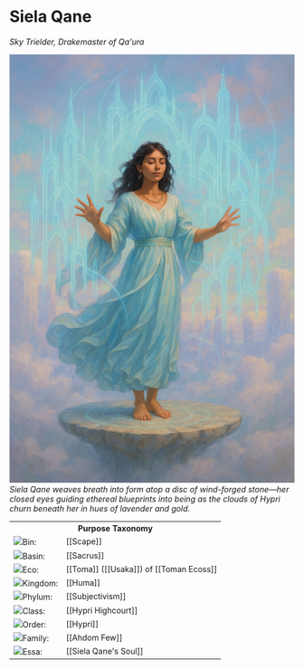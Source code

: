 <!-- wiki-header-section:start -->
# Siela Qane

_Sky Trielder, Drakemaster of Qa'ura_

<img src="wiki_images/Siela Qane.png"><i>Siela Qane weaves breath into form atop a disc of wind-forged stone—her closed eyes guiding ethereal blueprints into being as the clouds of Hypri churn beneath her in hues of lavender and gold.</i></img>

<!-- wiki-header-section:end -->
<!-- taxonomy-table-section:start -->
<div class="taxonomy-table">
  <table>
    <tr>
      <th colspan="3">Purpose Taxonomy</th>
    </tr>
    <tr>
      <td class="taxon-label"><img src="svg/bin.svg" class="taxon-icon">Bin:</td>
      <td class="taxon-content" colspan="2">[[Scape]]</td>
    </tr>
    <tr>
      <td class="taxon-label"><img src="svg/basin.svg" class="taxon-icon">Basin:</td>
      <td class="taxon-content" colspan="2">[[Sacrus]]</td>
    </tr>
    <tr>
      <td class="taxon-label"><img src="svg/eco.svg" class="taxon-icon">Eco:</td>
      <td class="taxon-content" colspan="2">[[Toma]] ([[Usaka]]) of [[Toman Ecoss]]</td>
    </tr>
    <tr>
      <td class="taxon-label"><img src="svg/kingdom.svg" class="taxon-icon">Kingdom:</td>
      <td class="taxon-content" colspan="2">[[Huma]]</td>
    </tr>
    <tr>
      <td class="taxon-label"><img src="svg/phylum.svg" class="taxon-icon">Phylum:</td>
      <td class="taxon-content" colspan="2">[[Subjectivism]]</td>
    </tr>
    <tr>
      <td class="taxon-label"><img src="svg/class.svg" class="taxon-icon">Class:</td>
      <td class="taxon-content" colspan="2">[[Hypri Highcourt]]</td>
    </tr>
    <tr>
      <td class="taxon-label"><img src="svg/order.svg" class="taxon-icon">Order:</td>
      <td class="taxon-content" colspan="2">[[Hypri]]</td>
    </tr>
    <tr>
      <td class="taxon-label"><img src="svg/family.svg" class="taxon-icon">Family:</td>
      <td class="taxon-content" colspan="2">[[Ahdom Few]]</td>
    </tr>
    <tr>
      <td class="taxon-label"><img src="svg/essa.svg" class="taxon-icon">Essa:</td>
      <td class="taxon-content" colspan="2">[[Siela Qane's Soul]]</td>
    </tr>
  </table>
</div> 
<!-- taxonomy-table-section:end -->

<!--

**Appearance**

Siela Qane is youthful and vibrant, with tan skin and features reflecting a heritage from the sun-drenched islands of the southern seas. She has dark brown hair, often worn loose or in simple braids that catch the wind. Her eyes are lively and expressive, always reflecting her enthusiasm and intensity. Siela favors flowing robes and garments in light blue, white, and pale green, evoking the sky and open air. These clothes are airy and elegant, designed to move with the wind and never restrict her motion. She adorns herself with golden jewelry—delicate chains, earrings, and rings that glint in the sunlight and accentuate her gestures. Her presence is both sweet and demanding: she is quick to smile and encourage, but her patience is short, especially when her ambitions or the progress of her projects (such as Palas) are delayed. Her energy and charisma are matched by a determined will, making her both an inspiring leader and a formidable force when challenged.

Siela Qane is the third member of the [[Ahdom Few]], the triarchy that rules [[Hypri]] through the [[Hypri Highcourt]]. As Sky Trielder, she oversees all aerial aspects of the city's governance, including its elaborate wind harvesting infrastructure, airship transportation networks, and the critical wind highways that connect Usaka's spire cities. Her mastery of gas pressurization magic—the manipulation of air and other gaseous substances through precise pressure control—makes her the foremost authority on atmospheric sciences in eastern Toma.

Unlike her sisters, who conceal or modify aspects of their identities and ambitions, Siela operates with remarkable transparency regarding her goals. She is an outspoken devotee of [[Asceptim]] who actively promotes the faith's adoption throughout [[Usaka]], particularly in the [[Tayim Trade Republic]]. Her most ambitious ongoing project is the creation of [[Palas]], an aerial [[Imaan Plane]] dedicated to [[Asath]] that she intends to serve as a celestial sanctuary for believers.

## Origins and Religious Conviction

### Early Life and Conversion

Born to a family of atmospheric engineers who maintained some of Hypri's earliest wind harvesting systems, Siela showed prodigious talent for air manipulation from childhood. While her early training focused on practical applications, a near-fatal accident during an apprenticeship project brought her into contact with Asceptim missionaries from [[Sol Unita]].

The experience of floating between life and death—which she describes as "suspended in Asath's light"—led to her profound conversion. She emerged from recovery with both enhanced magical abilities and an unshakeable devotion to Asceptim's principles, particularly the [[Rite of Passage]] that describes ascension beyond the material plane.

### Rise to Prominence

Siela's path to the Hypri Highcourt began with her creation of the [[Cloudgardens]], an architectural marvel built entirely by hand as a shrine to [[Qa'ura]] after an early mistake cost her respect and position as the serpent's drakemaster. This stunning achievement—combining artistic beauty, engineering precision, and spiritual symbolism—restored her standing and established her reputation as both a master builder and devout visionary.

Following her reinstatement as Drakemaster, Siela joined forces with [[Ximena Lathen]] and [[Jarma Konich]] to form the Ahdom Few, contributing her aerial expertise and growing religious influence to their collective governance.

## Gas Pressurization Magic

### Theory and Application

Gas pressurization represents Siela's contribution to the sisters' complementary mastery of pressure-based magical disciplines. While [[Ximena Lathen]] controls liquids and [[Jarma Konich]] manipulates solids, Siela's domain is the manipulation of gases through precise pressure differentials and atmospheric control.

Her magical specialties include:

- **Current Crafting** – Creating and directing airflows of varying strength and complexity
- **Pressure Barrier Formation** – Establishing invisible walls or chambers through concentrated air pressure
- **Weather Manipulation** – Influencing local atmospheric conditions through controlled pressure changes
- **Sound Shaping** – Modulating air vibrations to amplify, dampen, or transform acoustic patterns

These techniques form the foundation of Hypri's wind harvesting technology, airship navigation systems, and the complex wind highways that allow travel against the [[World Gyre]]'s natural currents.

### Aerial Architecture

Siela is renowned throughout Toma for her innovations in aerial architecture—a discipline that combines traditional building techniques with sophisticated air pressure manipulation to create structures that seem to defy gravity. Her designs characteristically feature:

- Floating or partially suspended elements sustained by carefully maintained air currents
- Acoustic properties that transform wind into harmonic tones or whispered messages
- Integration of living components, particularly airborne flora that thrive in specific pressure environments
- Symbolic patterns that align with Asceptim cosmology and the [[Rites of Huma]]

Her masterworks include not only the famous Cloudgardens but also Hypri's elaborate wind highway terminals and the massive intake structures that power the city's vent system.

## Roles and Responsibilities

### Sky Trielder of Hypri

As Sky Trielder in the [[Hypri Highcourt]], Siela's official responsibilities include:

- Oversight of the wind harvesting infrastructure that powers much of the city
- Management of the wind highways connecting Usaka's spire cities
- Regulation of airship traffic and aerial transportation systems
- Administration of climate control mechanisms throughout Hypri's spires

Her governance style emphasizes the integration of practical function with spiritual purpose, often framing technological innovations as steps toward greater enlightenment. This approach has made her popular with both traditional [[Dweller]] communities and progressive elements seeking modernization.

### Drakemaster of Qa'ura

Siela maintains a complex bond with [[Qa'ura]], the crystalline Amphiptere serpent also known as Aura Quartz—one of the [[Spawn of Hidraal]] controlled by the Ahdom Few. This enigmatic creature, with its translucent body that refracts light in mesmerizing patterns, represents the aerial aspect of the primordial serpents.

Through her connection with Qa'ura, Siela gains enhanced atmospheric perception and the ability to manipulate light patterns in addition to her pressure magic. She frequently communes with the serpent during extended meditation sessions, emerging with visions she translates into architectural plans or religious teachings.

<div class="feathermark">
    <p class="feathermark-attribution">Corvi's Feathermark</p>
    <p>The vastness of human suffering can only be matched by the depth of our self-deception. Siela Qane's "communion" with Qa'ura is not the beatific exchange she portrays, but something far more devastating.</p>
    <p>During these sessions, her consciousness fragments into prismatic shards, each reflecting a different aspect of Qa'ura's ancient trauma. What she experiences as divine inspiration is actually exposure to millennia of compressed agony—the crystallized memory of Hidraal's beheading and the subsequent isolation of her separated aspects.</p>
    <p>The architectural plans she produces afterward don't merely incorporate Asceptim symbolism; they recreate, with microscopic precision, the neural pathways of Hidraal's original consciousness. Every spire, arch, and chamber in Palas maps exactly to a section of the hydra's fractured mind. The entire project is an unconscious attempt to reassemble a brain architecture that once housed three perspectives in perfect, terrible harmony.</p>
    <p>Most tragic of all, Siela genuinely believes she serves Asath's ascension while inadvertently building a receiver designed to capture and consolidate Hidraal's scattered consciousness. When completed, Palas won't be a sanctuary—it will be a vessel, waiting for its ancient occupant to return.</p>
</div>

### Religious Leadership

Beyond her governmental role, Siela serves as High Priestess of Wind in Hypri's growing [[Asceptim]] community. She has established several shrines to [[Asath]] throughout the city, with a particular emphasis on locations where wind currents naturally converge or create unusual acoustic phenomena.

Her religious activities include:

- Regular sermons that connect wind harvesting practices to Asceptim principles
- Initiation rituals for new converts that involve controlled experiences of atmospheric pressure changes
- Diplomatic outreach to [[Sol Unita]] and other Asceptim-aligned powers
- Training acolytes in the spiritual dimensions of pressure manipulation

These efforts have significantly increased Asceptim's influence in Hypri, though the faith remains one among many in the city's diverse religious landscape.

## Personal Ambitions and Projects

### The Palas Project

Siela's most ambitious undertaking is the creation of [[Palas]], an aerial [[Imaan Plane]] devoted to [[Asath]] and designed as a perfect environment for spiritual ascension. This massive project involves:

- Cultivating and directing the only publicly accessible drake clutch in Toma
- Applying advanced pressure magic to shape an entire dimensional pocket
- Creating architecture that physically embodies Asceptim cosmology
- Establishing sustainable systems that will eventually support a permanent population

When completed, Palas is intended to serve as a second Imaan Plane of Asceptim (complementing [[Sol Proscima]]), connected through the In-Between to form a celestial network for believers. Siela envisions it as both a sanctuary for devout practitioners and a powerful symbol of Asceptim's growing influence in eastern Toma.

### Vision for Gludestit Restoration

Like her sisters, Siela seeks the eventual reunification of the [[Spawn of Hidraal]] to restore [[Gludestit]] and address the [[Hoard Sickness]] afflicting primordials. However, her approach differs significantly from her siblings:

- While [[Jarma Konich]] advocates integration with the [[Chain of Delta]]'s economic systems
- And [[Ximena Lathen]] favors a carefully controlled [[Imperial Growth]] strategy
- Siela believes restoration should occur through incorporation with [[Asceptim]] and devotion to [[Asath]]

Her vision involves a spiritual transformation of Gludestit's fundamental principles, aligning the ancient primordial belief system with Asceptim's focus on ascension and enlightenment. This controversial position has created tension with both her sisters and with traditionalist followers of Gludestit in Usaka.

## Images

<img src="wiki_images/Cloudgardens.png"><i>The Cloudgardens, Siela's masterwork of aerial architecture and devotion to Qa'ura</i></img>

<img src="wiki_images/Qa'ura.png"><i>Qa'ura, the crystalline Amphiptere serpent, manifesting during an Asceptim ceremony</i></img>

## Inspiration

Siela Qane draws inspiration from various sources, including:
- Antoni Gaudí and other visionary architects who blended spirituality with design
- Wind harvesting and sustainable energy technologies
- Religious leaders who combined scientific understanding with faith
- Acoustic engineers and sound artists
- Atmospheric scientists studying pressure systems and weather patterns

## Related Wiki Pages

- [[Hypri]]
- [[Hypri Highcourt]]
- [[Ahdom Few]]
- [[Ximena Lathen]]
- [[Jarma Konich]]
- [[Qa'ura]]
- [[Palas]]
- [[Asceptim]]
- [[Asath]]
- [[World Gyre]]
- [[Wind Highways]]
- [[Spawn of Hidraal]]
- [[Hidraal]]

-->